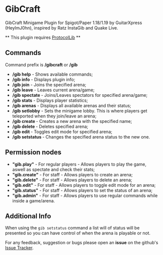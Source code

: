 # GibCraft
GibCraft Minigame Plugin for Spigot/Paper 1.18/1.19 by GuitarXpress (HeyImJ0hn), inspired by Ratz InstaGib and Quake Live.

** This plugin requires [ProtocolLib](https://www.spigotmc.org/resources/protocollib.1997/) **

## Commands
Command prefix is **/gibcraft** or **/gib**
  - **/gib help** - Shows available commands;
  - **/gib info** - Displays plugin info;
  - **/gib join** - Joins the specified arena;
  - **/gib leave** - Leaves current arena/game;
  - **/gib spectate <arena>** - Joins/Leaves spectators for specified arena/game;
  - **/gib stats** - Displays player statistics;
  - **/gib arenas** - Displays all available arenas and their status;
  - **/gib setlobby** - Sets the minigame lobby. This is where players get teleported when they join/leave an arena;
  - **/gib create <name>** - Creates a new arena with the specified name;
  - **/gib delete <arena>** - Deletes specified arena;
  - **/gib edit <arena>** - Toggles edit mode for specified arena;
  - **/gib setstatus <arena> <status>** - Changes the specified arena status to the new one.

## Permission nodes
  - **"gib.play"** - For regular players - Allows players to play the game, aswell as spectate and check their stats;
  - **"gib.create"** - For staff - Allows players to create an arena;
  - **"gib.delete"** - For staff - Allows players to delete an arena;
  - **"gib.edit"** - For staff - Allows players to toggle edit mode for an arena;
  - **"gib.status"** - For staff - Allows players to set the status of an arena;
  - **"gib.admin"** - For staff - Allows players to use regular commands while inside a game/arena.

## Additional Info
When using the `gib setstatus` command a list will of status will be presented so you can have control of when the arena is playable or not.

For any feedback, suggestion or bugs please open an **issue** on the github's [Issue Tracker](https://github.com/HeyImJ0hn/GibCraft/issues).